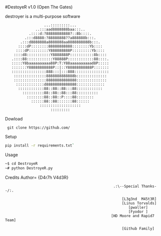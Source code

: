 #DestoyeR v1.0 (Open The Gates)

destroyer is a multi-purpose software

    
                      ...:::::::::...		
  	              ..:::aad8888888baa:::..	
   	           .::::d:?88888888888?::8b::::.	
   	         .:::d8888:?88888888??a888888b:::.	
   	       .:::d8888888a8888888aa8888888888b:::.	
   	      ::::dP::::::::88888888888::::::::Yb::::	
   	     ::::dP:::::::::Y888888888P:::::::::Yb::::	
  	    ::::d8:::::::::::Y8888888P:::::::::::8b::::	
   	   .::::88::::::::::::Y88888P::::::::::::88::::.	
   	   :::::Y8baaaaaaaaaa88P:T:Y88aaaaaaaaaad8P:::::	
   	   :::::::Y88888888888P::|::Y88888888888P:::::::	
   	   ::::::::::::::::888:::|:::888::::::::::::::::	
   	    :::::::::::::::8888888888888b::::::::::::::	
   	    :::::::::::::::88888888888888::::::::::::::	
   	     :::::::::::::d88888888888888::::::::::::: 	
   	      ::::::::::::88::88::88:::88::::::::::::	
   	        ::::::::::88::88::88:::88::::::::::	
   	          ::::::::88::88::P::::88::::::::	
   	            ::::::88::88:::::::88::::::	
   	                :::::::::::::::::::	
   	                     ::::::::: 


Dowload 

     git clone https://github.com/
    
Setup

```bash
pip install -r requirements.txt`
```

Usage 

```bash
~$ cd DestroyeR
~# python DestroyeR.py
```

Credits
                                                       Author= {D4r7h V4d3R}

                                                      .:\--Special Thanks--/:.

                                                          [L3g3nd  M45t3R]
                                                          [Linus Torvalds]
                                                             [pwaller]
                                                             [Fyodor ]
                                                     [HD Moore and Rapid7 Team]
                                                                                                         
                                                          [Github Family]
